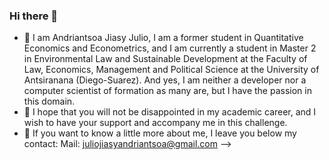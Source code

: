 ### Hi there 👋

- 🔭 I am Andriantsoa Jiasy Julio, I am a former student in Quantitative Economics and Econometrics, and I am currently a student in Master 2 in Environmental    Law and Sustainable Development at the Faculty of Law, Economics, Management and Political Science at the University of Antsiranana (Diego-Suarez). And         yes, I am neither a developer nor a computer scientist of formation as many are, but I have the passion in this domain. 
- 🌱 I hope that you will not be disappointed in my academic career, and I wish to have your support and accompany me in this challenge. 
- 👯 If you want to know a little more about me, I leave you below my contact: 
                                        Mail: juliojiasyandriantsoa@gmail.com
-->
